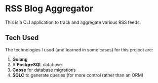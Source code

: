 # RSS Blog Aggregator

This is a CLI application to track and aggregate various RSS feeds.

## Tech Used

The technologies I used (and learned in some cases) for this project are:

1. **Golang**
2. A **PostgreSQL** database
3. **Goose** for database migrations
4. **SQLC** to generate queries (for more control rather than an ORM)

